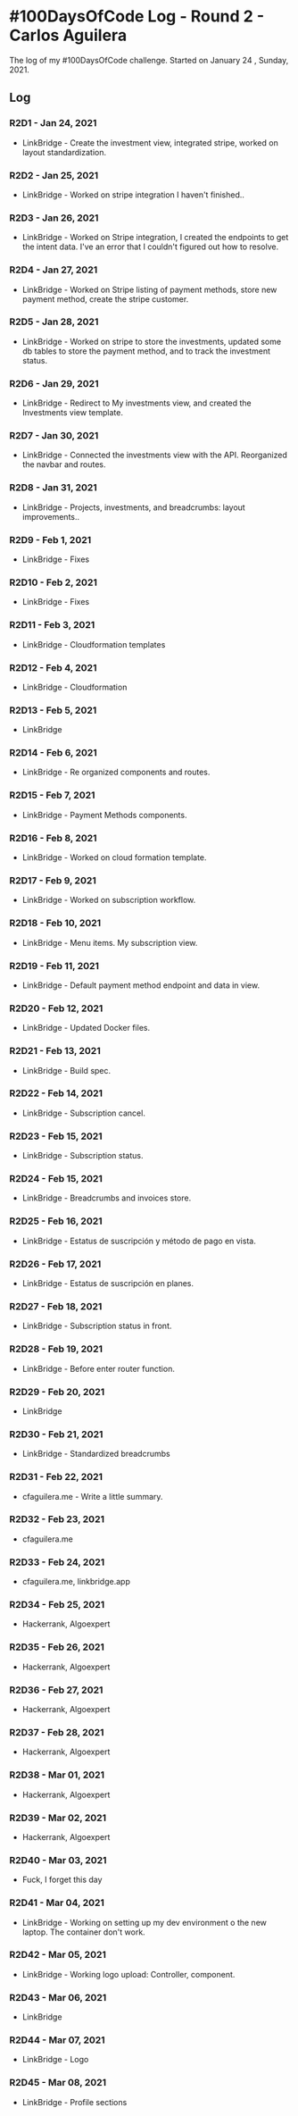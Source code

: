 # #100DaysOfCode Log - Round 2 - Carlos Aguilera

The log of my #100DaysOfCode challenge. Started on January 24 , Sunday, 2021.

## Log

### R2D1 - Jan 24, 2021

- LinkBridge - Create the investment view, integrated stripe, worked on layout standardization.

### R2D2 - Jan 25, 2021

- LinkBridge - Worked on stripe integration I haven't finished..

### R2D3 - Jan 26, 2021

- LinkBridge - Worked on Stripe integration, I created the endpoints to get the intent data. I've an error that I couldn't figured out how to resolve.
  
### R2D4 - Jan 27, 2021

- LinkBridge - Worked on Stripe listing of payment methods, store new payment method, create the stripe customer.
  
### R2D5 - Jan 28, 2021

- LinkBridge - Worked on stripe to store the investments, updated some db tables to store the payment method, and to track the investment status.

### R2D6 - Jan 29, 2021

- LinkBridge - Redirect to My investments view, and created the Investments view template. 

### R2D7 - Jan 30, 2021

- LinkBridge - Connected the investments view with the API. Reorganized the navbar and routes.

### R2D8 - Jan 31, 2021

- LinkBridge - Projects, investments, and breadcrumbs: layout improvements..
  
### R2D9 - Feb 1, 2021

- LinkBridge - Fixes
  
### R2D10 - Feb 2, 2021

- LinkBridge - Fixes
  
### R2D11 - Feb 3, 2021

- LinkBridge - Cloudformation templates
  
### R2D12 - Feb 4, 2021

- LinkBridge - Cloudformation  

### R2D13 - Feb 5, 2021

- LinkBridge   
  
### R2D14 - Feb 6, 2021

- LinkBridge - Re organized components and routes.  

### R2D15 - Feb 7, 2021

- LinkBridge - Payment Methods components.

### R2D16 - Feb 8, 2021

- LinkBridge - Worked on cloud formation template.

### R2D17 - Feb 9, 2021

- LinkBridge - Worked on subscription workflow.
  
### R2D18 - Feb 10, 2021

- LinkBridge - Menu items. My subscription view. 

### R2D19 - Feb 11, 2021

- LinkBridge - Default payment method endpoint and data in view.
  
### R2D20 - Feb 12, 2021

- LinkBridge - Updated Docker files.

### R2D21 - Feb 13, 2021

- LinkBridge - Build spec.
  
### R2D22 - Feb 14, 2021

- LinkBridge - Subscription cancel.

### R2D23 - Feb 15, 2021

- LinkBridge - Subscription status.

### R2D24 - Feb 15, 2021

- LinkBridge - Breadcrumbs and invoices store.

### R2D25 - Feb 16, 2021

- LinkBridge - Estatus de suscripción y método de pago en vista. 

### R2D26 - Feb 17, 2021

- LinkBridge - Estatus de suscripción en planes. 

### R2D27 - Feb 18, 2021

- LinkBridge - Subscription status in front.

### R2D28 - Feb 19, 2021

- LinkBridge - Before enter router function.
  
### R2D29 - Feb 20, 2021

- LinkBridge 

### R2D30 - Feb 21, 2021

- LinkBridge - Standardized breadcrumbs

### R2D31 - Feb 22, 2021

- cfaguilera.me - Write a little summary.

### R2D32 - Feb 23, 2021

- cfaguilera.me

### R2D33 - Feb 24, 2021

- cfaguilera.me, linkbridge.app

### R2D34 - Feb 25, 2021

- Hackerrank, Algoexpert

### R2D35 - Feb 26, 2021

- Hackerrank, Algoexpert

### R2D36 - Feb 27, 2021

- Hackerrank, Algoexpert

### R2D37 - Feb 28, 2021

- Hackerrank, Algoexpert

### R2D38 - Mar 01, 2021

- Hackerrank, Algoexpert

### R2D39 - Mar 02, 2021

- Hackerrank, Algoexpert

### R2D40 - Mar 03, 2021

- Fuck, I forget this day

### R2D41 - Mar 04, 2021

- LinkBridge - Working on setting up my dev environment o the new laptop. The container don't work. 

### R2D42 - Mar 05, 2021

- LinkBridge - Working logo upload: Controller, component.

### R2D43 - Mar 06, 2021

- LinkBridge 

### R2D44 - Mar 07, 2021

- LinkBridge - Logo 

### R2D45 - Mar 08, 2021

- LinkBridge - Profile sections

